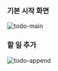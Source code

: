 ### 기본 시작 화면

![todo-main](https://github.com/signkite/react-todolist/assets/50399725/5472a69a-4cd8-474f-8dc3-2a46ad79e5cd)

### 할 일 추가

![todo-append](https://github.com/signkite/react-todolist/assets/50399725/20dcab55-dcc4-40bf-a25a-e2daed701180)
